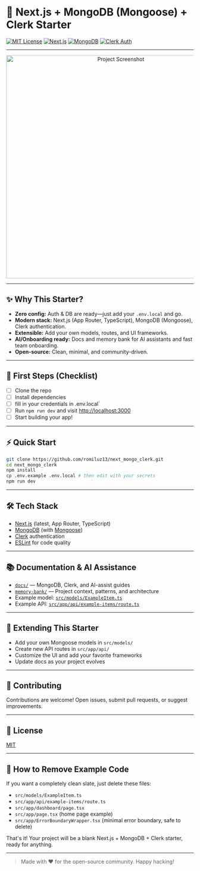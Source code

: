 # 🚀 Next.js + MongoDB (Mongoose) + Clerk Starter

[![MIT License](https://img.shields.io/badge/license-MIT-blue.svg)](./LICENSE)
[![Next.js](https://img.shields.io/badge/Next.js-15-blue?logo=next.js)](https://nextjs.org/)
[![MongoDB](https://img.shields.io/badge/MongoDB-Mongoose-green?logo=mongodb)](https://mongoosejs.com/)
[![Clerk Auth](https://img.shields.io/badge/Auth-Clerk-red?logo=clerk)](https://clerk.com/)

---

<p align="center">
  <img src="docs/screenshot-placeholder.png" alt="Project Screenshot" width="600"/>
</p>

---

## ✨ Why This Starter?
- **Zero config:** Auth & DB are ready—just add your `.env.local` and go.
- **Modern stack:** Next.js (App Router, TypeScript), MongoDB (Mongoose), Clerk authentication.
- **Extensible:** Add your own models, routes, and UI frameworks.
- **AI/Onboarding ready:** Docs and memory bank for AI assistants and fast team onboarding.
- **Open-source:** Clean, minimal, and community-driven.

---

## 🏁 First Steps (Checklist)
- [ ] Clone the repo
- [ ] Install dependencies
- [ ] fill in your credentials in .env.local`  
- [ ] Run `npm run dev` and visit [http://localhost:3000](http://localhost:3000)
- [ ] Start building your app!

---

## ⚡ Quick Start

```bash
git clone https://github.com/romiluz13/next_mongo_clerk.git
cd next_mongo_clerk
npm install
cp .env.example .env.local # then edit with your secrets
npm run dev
```

---

## 🛠️ Tech Stack
- [Next.js](https://nextjs.org/) (latest, App Router, TypeScript)
- [MongoDB](https://www.mongodb.com/) (with [Mongoose](https://mongoosejs.com/))
- [Clerk](https://clerk.com/) authentication
- [ESLint](https://eslint.org/) for code quality

---

## 📚 Documentation & AI Assistance
- [`docs/`](./docs/) — MongoDB, Clerk, and AI-assist guides
- [`memory-bank/`](./memory-bank/) — Project context, patterns, and architecture
- Example model: [`src/models/ExampleItem.ts`](./src/models/ExampleItem.ts)
- Example API: [`src/app/api/example-items/route.ts`](./src/app/api/example-items/route.ts)

---

## 🧩 Extending This Starter
- Add your own Mongoose models in `src/models/`
- Create new API routes in `src/app/api/`
- Customize the UI and add your favorite frameworks
- Update docs as your project evolves

---

## 🤝 Contributing
Contributions are welcome! Open issues, submit pull requests, or suggest improvements.

---

## 📄 License
[MIT](./LICENSE)

---

## 🧹 How to Remove Example Code
If you want a completely clean slate, just delete these files:
- `src/models/ExampleItem.ts`
- `src/app/api/example-items/route.ts`
- `src/app/dashboard/page.tsx`
- `src/app/page.tsx` (home page example)
- `src/app/ErrorBoundaryWrapper.tsx` (minimal error boundary, safe to delete)

That's it! Your project will be a blank Next.js + MongoDB + Clerk starter, ready for anything.

---

> Made with ❤️ for the open-source community. Happy hacking!
